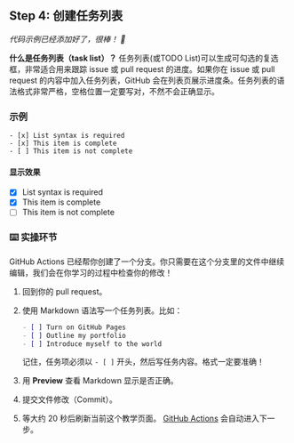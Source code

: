 <!--
  <<< Author notes: Step 4 >>>
  Start this step by acknowledging the previous step.
  Define terms and link to docs.github.com.
-->

## Step 4: 创建任务列表

*代码示例已经添加好了，很棒！ :partying_face:*

**什么是任务列表（task list）？**
任务列表(或TODO List)可以生成可勾选的复选框，非常适合用来跟踪 issue 或 pull request 的进度。如果你在 issue 或 pull request 的内容中加入任务列表，GitHub 会在列表页展示进度条。任务列表的语法格式非常严格，空格位置一定要写对，不然不会正确显示。

### 示例

```
- [x] List syntax is required
- [x] This item is complete
- [ ] This item is not complete
```

#### 显示效果

* [x] List syntax is required
* [x] This item is complete
* [ ] This item is not complete

### :keyboard: 实操环节

GitHub Actions 已经帮你创建了一个分支。你只需要在这个分支里的文件中继续编辑，我们会在你学习的过程中检查你的修改！

1. 回到你的 pull request。

2. 使用 Markdown 语法写一个任务列表。比如：

   ```md
   - [ ] Turn on GitHub Pages
   - [ ] Outline my portfolio
   - [ ] Introduce myself to the world
   ```

   记住，任务项必须以 `- [ ]` 开头，然后写任务内容。格式一定要准确！

3. 用 **Preview** 查看 Markdown 显示是否正确。
4. 提交文件修改（Commit）。
5. 等大约 20 秒后刷新当前这个教学页面。
   [GitHub Actions](https://docs.github.com/en/actions) 会自动进入下一步。